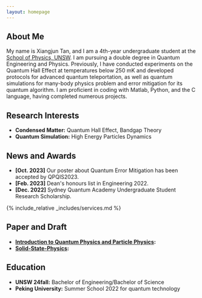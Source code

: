 ```yaml
---
layout: homepage
---
```


## About Me

My name is Xiangjun Tan, and I am a 4th-year undergraduate student at the [School of Physics, UNSW]([https://github.com](https://www.unsw.edu.au/science/our-schools/physics)). I am pursuing a double degree in Quantum Engineering and Physics. Previously, I have conducted experiments on the Quantum Hall Effect at temperatures below 250 mK and developed protocols for advanced quantum teleportation, as well as quantum simulations for many-body physics problem and error mitigation for its quantum algorithm. I am proficient in coding with Matlab, Python, and the C language, having completed numerous projects.

## Research Interests

- **Condensed Matter:** Quantum Hall Effect, Bandgap Theory
- **Quantum Simulation:** High Energy Particles Dynamics

## News and Awards

- **[Oct. 2023]** Our poster about Quantum Error Mitigation has been accepted by QPQIS2023.
- **[Feb. 2023]** Dean's honours list in Engineering 2022.
- **[Dec. 2022]** Sydney Quantum Academy Undergraduate Student Research Scholarship.

<!-- {% include_relative _includes/publications.md %} -->

{% include_relative _includes/services.md %}

## Paper and Draft

- **[Introduction to Quantum Physics and Particle Physics](https://github.com/xiangjun-tan/Introduction-to-Quantum-Physics-and-Particle-Physics):**
- **[Solid-State-Physics](https://github.com/xiangjun-tan/Solid-State-Physics):**

## Education

- **UNSW 24fall:** Bachelor of Engineering/Bachelor of Science
- **Peking University:** Summer School 2022 for quantum technology
